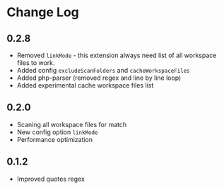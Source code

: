 # Change Log

## 0.2.8

- Removed `linkMode` - this extension always need list of all workspace files to work.
- Added config `excludeScanFolders` and `cacheWorkspaceFiles`
- Added php-parser (removed regex and line by line loop)
- Added experimental cache workspace files list

## 0.2.0

- Scaning all workspace files for match
- New config option `linkMode`
- Performance optimization

## 0.1.2

- Improved quotes regex